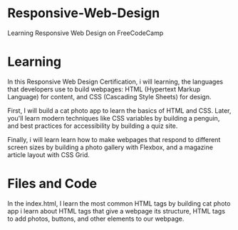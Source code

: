 # Responsive-Web-Design
Learning Responsive Web Design on FreeCodeCamp

# Learning
In this Responsive Web Design Certification, i will learning, the languages that developers use to build webpages: HTML (Hypertext Markup Language) for content, and CSS (Cascading Style Sheets) for design.

First, I will build a cat photo app to learn the basics of HTML and CSS. Later, you'll learn modern techniques like CSS variables by building a penguin, and best practices for accessibility by building a quiz site.

Finally, i will learn learn how to make webpages that respond to different screen sizes by building a photo gallery with Flexbox, and a magazine article layout with CSS Grid.

# Files and Code
In the index.html, I 
learn the most common HTML tags by building cat photo app i learn about HTML tags that give a webpage its structure, HTML tags to add photos, buttons, and other elements to our webpage.
